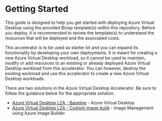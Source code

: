 # Getting Started

This guide is designed to help you get started with deploying Azure Virtual Desktop using the provided Bicep template(s) within this repository. Before you deploy, it is recommended to review the template(s) to understand the resources that will be deployed and the associated costs.

This accelerator is to be used as starter kit and you can expand its functionality by developing your own deployments. It is meant for creating a new Azure Virtual Desktop workload, so it cannot be used to maintain, modify or add resources to an existing or already deployed Azure Virtual Desktop workload from this accelerator. You can however, destroy the existing workload and use this accelerator to create a new Azure Virtual Desktop workloads.

There are two solutions in the Azure Virtual Desktop Accelerator. Be sure to follow the guidance below for the appropriate solution:

- [Azure Virtual Desktop LZA - Baseline](./getting-started-baseline.md) - Azure Virtual Desktop
- [Azure Virtual Desktop LZA - Custom image build](./getting-started-custom-image-build.md) - Image Management using Azure Image Builder
